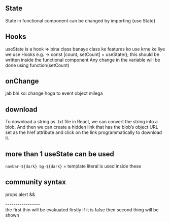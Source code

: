 ## State
State in functional component can be changed by importing {use State} 

## Hooks
useState is a hook
=> bina class banaye class ke features ko use krne ke liye we use Hooks
e.g. -> const [count, setCount] = useState(<default value of count variable is given here>);
this should be written inside the functional component
Any change in the variable will be done using function(setCount)

## onChange
jab bhi koi change hoga to event object milega

## download
To download a string as .txt file in React, we can convert the string into a blob.
And then we can create a hidden link that has the blob’s object URL set as the href attribute and click on the link programmatically to download it.

## more than 1 useState can be used

`navbar-${dark} bg-${dark}` = template literal is used inside these

## community syntax
props.alert && <div>-----------------</div>
the first thin will be evakuated firstly if it is false then second thing will be shown